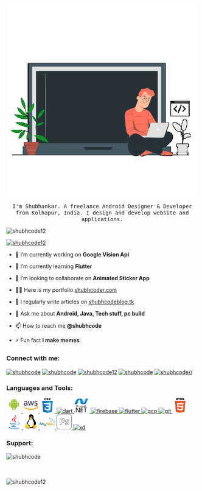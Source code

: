 <p align="center"> 
<img src="https://raw.githubusercontent.com/shubhcode12/shubhcode12/master/animation_500_knmoauuk.gif">
  <br><br>
<samp align="center">I'm Shubhankar. A freelance Android Designer & Developer from Kolhapur, India. I design and develop website and applications.</samp>
</p>
<p align="left"> <img src="https://komarev.com/ghpvc/?username=shubhcode12&label=Profile%20views&color=0e75b6&style=flat" alt="shubhcode12" /> </p>

<p align="left"> <a href="https://github.com/ryo-ma/github-profile-trophy"><img src="https://github-profile-trophy.vercel.app/?username=shubhcode12" alt="shubhcode12" /></a> </p>

- 🔭 I’m currently working on **Google Vision Api**

- 🌱 I’m currently learning **Flutter**

- 👯 I’m looking to collaborate on **Animated Sticker App**

- 👨‍💻 Here is my portfolio [shubhcoder.com](shubhcoder.com)

- 📝 I regularly write articles on [shubhcodeblog.tk](shubhcodeblog.tk)

- 💬 Ask me about **Android, Java, Tech stuff, pc build**

- 📫 How to reach me **@shubhcode**

- ⚡ Fun fact **I make memes**

<h3 align="left">Connect with me:</h3>
<p align="left">
<a href="https://twitter.com/shubhcode" target="blank"><img align="center" src="https://cdn.jsdelivr.net/npm/simple-icons@3.0.1/icons/twitter.svg" alt="shubhcode" height="30" width="40" /></a>
<a href="https://linkedin.com/in/shubhcode" target="blank"><img align="center" src="https://cdn.jsdelivr.net/npm/simple-icons@3.0.1/icons/linkedin.svg" alt="shubhcode" height="30" width="40" /></a>
<a href="https://fb.com/shubhcode12" target="blank"><img align="center" src="https://cdn.jsdelivr.net/npm/simple-icons@3.0.1/icons/facebook.svg" alt="shubhcode12" height="30" width="40" /></a>
<a href="https://instagram.com/shubhcode" target="blank"><img align="center" src="https://cdn.jsdelivr.net/npm/simple-icons@3.0.1/icons/instagram.svg" alt="shubhcode" height="30" width="40" /></a>
<a href="https://www.youtube.com/c/shubhcode//" target="blank"><img align="center" src="https://cdn.jsdelivr.net/npm/simple-icons@3.0.1/icons/youtube.svg" alt="shubhcode//" height="30" width="40" /></a>
</p>

<h3 align="left">Languages and Tools:</h3>
<p align="left"> <a href="https://developer.android.com" target="_blank"> <img src="https://raw.githubusercontent.com/devicons/devicon/master/icons/android/android-original-wordmark.svg" alt="android" width="40" height="40"/> </a> <a href="https://aws.amazon.com" target="_blank"> <img src="https://raw.githubusercontent.com/devicons/devicon/master/icons/amazonwebservices/amazonwebservices-original-wordmark.svg" alt="aws" width="40" height="40"/> </a> <a href="https://www.w3schools.com/css/" target="_blank"> <img src="https://raw.githubusercontent.com/devicons/devicon/master/icons/css3/css3-original-wordmark.svg" alt="css3" width="40" height="40"/> </a> <a href="https://dart.dev" target="_blank"> <img src="https://www.vectorlogo.zone/logos/dartlang/dartlang-icon.svg" alt="dart" width="40" height="40"/> </a> <a href="https://dotnet.microsoft.com/" target="_blank"> <img src="https://raw.githubusercontent.com/devicons/devicon/master/icons/dot-net/dot-net-original-wordmark.svg" alt="dotnet" width="40" height="40"/> </a> <a href="https://firebase.google.com/" target="_blank"> <img src="https://www.vectorlogo.zone/logos/firebase/firebase-icon.svg" alt="firebase" width="40" height="40"/> </a> <a href="https://flutter.dev" target="_blank"> <img src="https://www.vectorlogo.zone/logos/flutterio/flutterio-icon.svg" alt="flutter" width="40" height="40"/> </a> <a href="https://cloud.google.com" target="_blank"> <img src="https://www.vectorlogo.zone/logos/google_cloud/google_cloud-icon.svg" alt="gcp" width="40" height="40"/> </a> <a href="https://git-scm.com/" target="_blank"> <img src="https://www.vectorlogo.zone/logos/git-scm/git-scm-icon.svg" alt="git" width="40" height="40"/> </a> <a href="https://www.w3.org/html/" target="_blank"> <img src="https://raw.githubusercontent.com/devicons/devicon/master/icons/html5/html5-original-wordmark.svg" alt="html5" width="40" height="40"/> </a> <a href="https://www.java.com" target="_blank"> <img src="https://raw.githubusercontent.com/devicons/devicon/master/icons/java/java-original.svg" alt="java" width="40" height="40"/> </a> <a href="https://www.linux.org/" target="_blank"> <img src="https://raw.githubusercontent.com/devicons/devicon/master/icons/linux/linux-original.svg" alt="linux" width="40" height="40"/> </a> <a href="https://www.mysql.com/" target="_blank"> <img src="https://raw.githubusercontent.com/devicons/devicon/master/icons/mysql/mysql-original-wordmark.svg" alt="mysql" width="40" height="40"/> </a> <a href="https://www.photoshop.com/en" target="_blank"> <img src="https://raw.githubusercontent.com/devicons/devicon/master/icons/photoshop/photoshop-line.svg" alt="photoshop" width="40" height="40"/> </a> <a href="https://www.adobe.com/products/xd.html" target="_blank"> <img src="https://cdn.worldvectorlogo.com/logos/adobe-xd.svg" alt="xd" width="40" height="40"/> </a> </p>

<h3 align="left">Support:</h3>
<p><a href="https://www.buymeacoffee.com/shubhcode"> <img align="left" src="https://cdn.buymeacoffee.com/buttons/v2/default-yellow.png" height="50" width="210" alt="shubhcode" /></a></p><br><br><br>

<p><img align="center" src="https://github-readme-stats.vercel.app/api/top-langs?username=shubhcode12&show_icons=true&locale=en&layout=compact" alt="shubhcode12" /></p>


